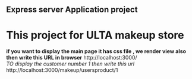 ## Express server Application project
# This project for ULTA makeup store 
__if you want to display the main page it has css file , we render view also then write this URL in browser__ http://localhost:3000/ <br>
*TO display the customer number 1 then write this url* http://localhost:3000/makeup/usersproduct/1<br>

